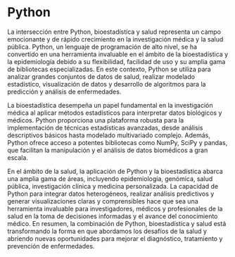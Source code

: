 # Python

La intersección entre Python, bioestadística y salud representa un campo emocionante y de rápido crecimiento en la investigación médica y la salud pública. Python, un lenguaje de programación de alto nivel, se ha convertido en una herramienta invaluable en el ámbito de la bioestadística y la epidemiología debido a su flexibilidad, facilidad de uso y su amplia gama de bibliotecas especializadas. En este contexto, Python se utiliza para analizar grandes conjuntos de datos de salud, realizar modelado estadístico, visualización de datos y desarrollo de algoritmos para la predicción y análisis de enfermedades.

La bioestadística desempeña un papel fundamental en la investigación médica al aplicar métodos estadísticos para interpretar datos biológicos y médicos. Python proporciona una plataforma robusta para la implementación de técnicas estadísticas avanzadas, desde análisis descriptivos básicos hasta modelado multivariado complejo. Además, Python ofrece acceso a potentes bibliotecas como NumPy, SciPy y pandas, que facilitan la manipulación y el análisis de datos biomédicos a gran escala.

En el ámbito de la salud, la aplicación de Python y la bioestadística abarca una amplia gama de áreas, incluyendo epidemiología, genómica, salud pública, investigación clínica y medicina personalizada. La capacidad de Python para integrar datos heterogéneos, realizar análisis predictivos y generar visualizaciones claras y comprensibles hace que sea una herramienta invaluable para investigadores, médicos y profesionales de la salud en la toma de decisiones informadas y el avance del conocimiento médico. En resumen, la combinación de Python, bioestadística y salud está transformando la forma en que abordamos los desafíos de la salud y abriendo nuevas oportunidades para mejorar el diagnóstico, tratamiento y prevención de enfermedades.
